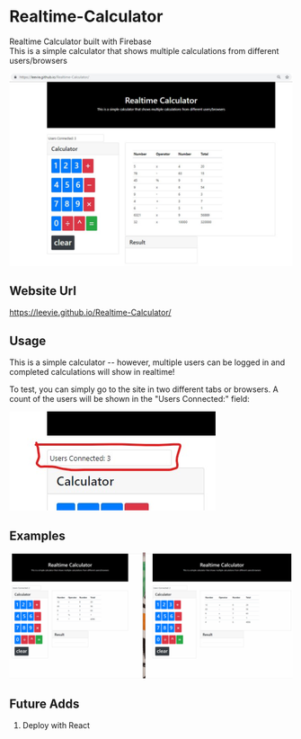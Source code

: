 # Realtime-Calculator
Realtime Calculator built with Firebase  
This is a simple calculator that shows multiple calculations from different users/browsers  

![](./imgs/realtime-fig1.jpg)

## Website Url
https://leevie.github.io/Realtime-Calculator/  


## Usage
This is a simple calculator -- however, multiple users can be logged in and completed calculations will show in realtime!  
  
To test, you can simply go to the site in two different tabs or browsers.  A count of the users will be shown in the "Users Connected:" field:

![](./imgs/realtime-fig2.jpg)

## Examples

![](./imgs/realtime-calc2.gif)

## Future Adds  
1. Deploy with React